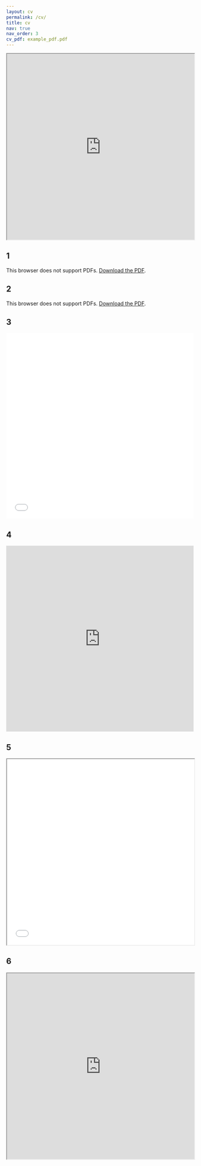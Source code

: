 ```yaml
---
layout: cv
permalink: /cv/
title: cv
nav: true
nav_order: 3
cv_pdf: example_pdf.pdf
---
```


<iframe src="https://behzadhaki.github.io/assets/pdf/example_pdf.pdf" width="100%" height="500px">
    This browser does not support PDFs. Please download the PDF to view it: <a href="/assets/pdf/example_pdf.pdf">Download PDF</a>
</iframe>


## 1

<object data="/assets/pdf/example_pdf.pdf" type="application/pdf" width="100%" height="500px">
    <p>This browser does not support PDFs. <a href="/assets/pdf/example_pdf.pdf">Download the PDF</a>.</p>
</object>


## 2

<object data="https://behzadhaki.github.io/assets/pdf/example_pdf.pdf" type="application/pdf" width="100%" height="500px">
    <p>This browser does not support PDFs. <a href="/assets/pdf/example_pdf.pdf">Download the PDF</a>.</p>
</object>

## 3

<embed src="/assets/pdf/example_pdf.pdf" type="application/pdf" width="100%" height="500px" />

## 4

<embed src="https://behzadhaki.github.io/assets/pdf/example_pdf.pdf" type="application/pdf" width="100%" height="500px" />

## 5

<iframe src="/assets/pdf/example_pdf.pdf" width="100%" height="500px">
    This browser does not support PDFs. Please download the PDF to view it: <a href="/assets/pdf/example_pdf.pdf">Download PDF</a>
</iframe>

## 6

<iframe src="https://behzadhaki.github.io/assets/pdf/example_pdf.pdf" width="100%" height="500px">
    This browser does not support PDFs. Please download the PDF to view it: <a href="/assets/pdf/example_pdf.pdf">Download PDF</a>

</iframe>


